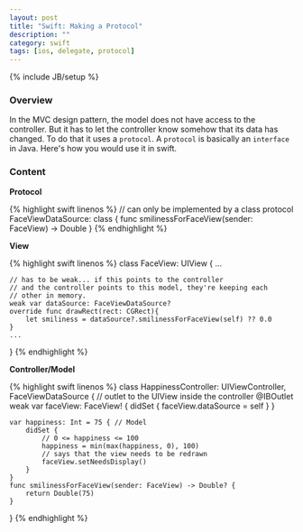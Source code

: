 ```yaml
---
layout: post
title: "Swift: Making a Protocol"
description: ""
category: swift
tags: [ios, delegate, protocol]
---
```

{% include JB/setup %}

<!-- Overview -->
<h3>Overview</h3>

In the MVC design pattern, the model does not have access to the controller. But it has to let the controller know somehow that its data has changed. To do that it uses a `protocol`. A `protocol` is basically an `interface` in Java. Here's how you would use it in swift.

<!-- Content -->
<h3>Content</h3>

**Protocol**

<!-- Code _______________________________________-->
{% highlight swift linenos %}
// can only be implemented by a class
protocol FaceViewDataSource: class {
    func smilinessForFaceView(sender: FaceView) -> Double
}
{% endhighlight %}
<!-- /Code ^^^^^^^^^^^^^^^^^^^^^^^^^^^^^^^^^^^^^^-->

**View**

<!-- Code _______________________________________-->
{% highlight swift linenos %}
class FaceView: UIView {
    ...

    // has to be weak... if this points to the controller
    // and the controller points to this model, they're keeping each
    // other in memory.
    weak var dataSource: FaceViewDataSource?
    override func drawRect(rect: CGRect){
        let smiliness = dataSource?.smilinessForFaceView(self) ?? 0.0
    }
    ...
}
{% endhighlight %}
<!-- /Code ^^^^^^^^^^^^^^^^^^^^^^^^^^^^^^^^^^^^^^-->

**Controller/Model**

<!-- Code _______________________________________-->
{% highlight swift linenos %}
class HappinessController: UIViewController, FaceViewDataSource {
    // outlet to the UIView inside the controller
    @IBOutlet weak var faceView: FaceView! {
        didSet {
            faceView.dataSource = self
        }
    }

    var happiness: Int = 75 { // Model
        didSet {
            // 0 <= happiness <= 100
            happiness = min(max(happiness, 0), 100)
            // says that the view needs to be redrawn
            faceView.setNeedsDisplay()
        }
    }
    func smilinessForFaceView(sender: FaceView) -> Double? {
        return Double(75)
    }
}
{% endhighlight %}
<!-- /Code ^^^^^^^^^^^^^^^^^^^^^^^^^^^^^^^^^^^^^^-->